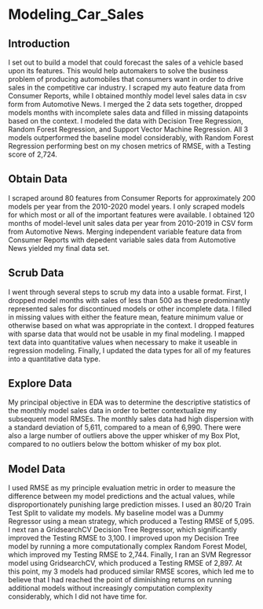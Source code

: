 # Modeling_Car_Sales
## Introduction
I set out to build a model that could forecast the sales of a vehicle based upon its features.  This would help automakers to solve the business problem of producing automobiles that consumers want in order to drive sales in the competitive car industry.  I scraped my auto feature data from Consumer Reports, while I obtained monthly model level sales data in csv form from Automotive News.  I merged the 2 data sets together, dropped models months with incomplete sales data and filled in missing datapoints based on the context.  I modeled the data with Decision Tree Regression, Random Forest Regression, and Support Vector Machine Regression.  All 3 models outperformed the baseline model considerably, with Random Forest Regression performing best on my chosen metrics of RMSE, with a Testing score of 2,724.

## Obtain Data
I scraped around 80 features from Consumer Reports for approximately 200 models per year from the 2010-2020 model years.  I only scraped models for which most or all of the important features were available.  I obtained 120 months of model-level unit sales data per year from 2010-2019 in CSV form from Automotive News.  Merging independent variable feature data from Consumer Reports with depedent variable sales data from Automotive News yielded my final data set.

## Scrub Data
I went through several steps to scrub my data into a usable format.  First, I dropped model months with sales of less than 500 as these predominantly represented sales for discontinued models or other incomplete data.  I filled in missing values with either the feature mean, feature minimum value or otherwise based on what was appropriate in the context.  I dropped features with sparse data that would not be usable in my final modeling.  I mapped 
text data into quantitative values when necessary to make it useable in regression modeling.  Finally, I updated the data types for all of my features into a quantitative data type.

## Explore Data
My principal objective in EDA was to determine the descriptive statistics of the monthly model sales data in order to better contextualize my subsequent model RMSEs.  The monthly sales data had high dispersion with a standard deviation of 5,611, compared to a mean of 6,990.  There were also a large number of outliers above the upper whisker of my Box Plot, compared to no outliers below the bottom whisker of my box plot.

## Model Data
I used RMSE as my principle evaluation metric in order to measure the difference between my model predictions and the actual values, while disproportionately punishing large prediction misses.  I used an 80/20 Train Test Split to validate my models.  My baseline model was a Dummy Regressor using a mean strategy, which produced a Testing RMSE of 5,095.  I next ran a GridsearchCV Decision Tree Regressor, which significantly improved the Testing RMSE to 3,100.  I improved upon my Decision Tree model by running a more computationally complex Random Forest Model, which improved my Testing RMSE to 2,744.  Finally, I ran an SVM Regressor model using GridsearchCV, which produced a Testing RMSE of 2,897.  At this point, my 3 models had produced similar RMSE scores, which led me to believe that I had reached the point of diminishing returns on running additional models without increasingly computation complexity considerably, which I did not have time for.
